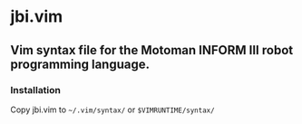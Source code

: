 jbi.vim
=======

Vim syntax file for the Motoman INFORM III robot programming language.
----------------------------------------------------------------------

### Installation

Copy jbi.vim to `~/.vim/syntax/` or `$VIMRUNTIME/syntax/`
